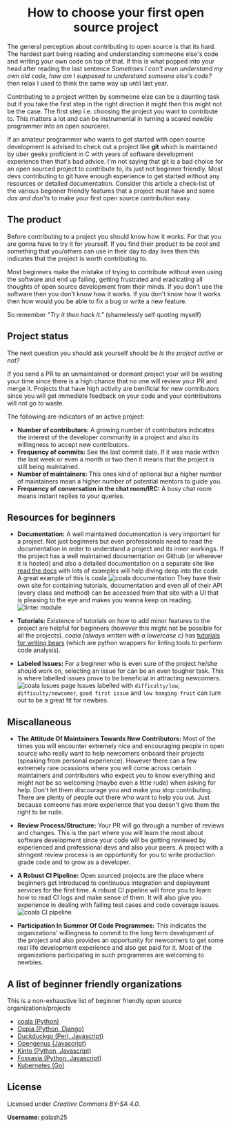 <h1 align="center">How to choose your first open source project</h1>

The general perception about contributing to open source is that its hard. The hardest part being reading and understanding sommeone else's code and writing your own code on top of that. If this is what popped into your head after reading the last sentence *Sometimes I can't even understand my own old code, how am I supposed to understand someone else's code?* then relax I used to think the same way up until last year.  

Contributing to a project written by sommeone else can be a daunting task but if you take the first step in the right direction it might then this might not be the case. The first step i.e. choosing the project you want to contribute to. This matters a lot and can be instrumental in turning a scared newbie programmer into an open sourcerer.

If an amateur programmer who wants to get started with open source development is advised to check out a project like **git** which is maintained by uber geeks proficient in C with years of software development experience then that's bad advice. I'm not saying that git is a bad choice for an open sourced project to contribute to, its just not beginner friendly. Most devs contributing to git have enough experience to get started without any resources or detailed documentation. Consider this article a check-list of the various beginner friendly features that a project must have and some *dos and don'ts* to make your first open source contribution easy.

## The product
Before contributing to a project you should know how it works. For that you are gonna have to try it for yourself. If you find their product to be cool and something that you/others can use in their day to day lives then this indicates that the project is worth contributing to.

Most beginners make the mistake of trying to contribute without even using the software and end up failing, getting frustrated and eradicating all thoughts of open source development from their minds. If you don't use the software then you don't know how it works. If you don't know how it works then how would you be able to fix a bug or write a new feature.

So remember *"Try it then hack it."* (shamelessly self quoting myself)

## Project status
The next question you should ask yourself should be *Is the project active or not?*

If you send a PR to an unmaintained or dormant project your will be wasting your time since there is a high chance that no one will review your PR and merge it. Projects that have high activity are benificial for new contributors since you will get immediate feedback on your code and your contributions will not go to waste.

The following are indicators of an active project:
- **Number of contributors:** A growing number of contributors indicates the interest of the developer community in a project and also its willingness to accept new contributors.
- **Frequency of commits:** See the last commit date. If it was made within the last week or even a month or two then it means that the project is still being maintained.
- **Number of maintainers:** This ones kind of optional but a higher number of maintainers mean a higher number of potential mentors to guide you.
- **Frequency of conversation in the chat room/IRC:** A busy chat room means instant replies to your queries.

## Resources for beginners
- **Documentation:** A well maintained documentation is very important for a project. Not just beginners but even professionals need to read the documentation in order to understand a project and its inner workings. If the project has a well maintained documentation on Github (or wherever it is hosted) and also a detailed documentation on a separate site like [read the docs](https://readthedocs.org/) with lots of examples will help diving deep into the code. A great example of this is coala ![coala documentation](http://res.cloudinary.com/dpft7mwni/image/upload/v1520542012/coala-doc_srqrjf.png)
They have their own site for containing tutorials, documentation and even all of their API (every class and method) can be accessed from that site with a UI that is pleasing to the eye and makes you wanna keep on reading.
![linter module](http://res.cloudinary.com/dpft7mwni/image/upload/v1520542012/linter_tqw5ox.png)

- **Tutorials:** Existence of tutorials on how to add minor features to the project are helpful for beginners (however this might not be possible for all the projects). *coala (always written with a lowercase c)* has [tutorials for writing bears](http://api.coala.io/en/latest/Developers/Writing_Linter_Bears.html) (which are python wrappers for linting tools to perform code analysis).

- **Labeled Issues:** For a beginner who is even sure of the project he/she should work on, selecting an issue for can be an even tougher task. This is where labelled issues prove to be beneficial in attracting newcomers. ![coala issues page](http://res.cloudinary.com/dpft7mwni/image/upload/v1520623481/coalaissue_fr0y0u.png)
Issues labelled with `difficulty/low`, `difficulty/newcomer`, `good first issue` and `low hanging fruit` can turn out to be a great fit for newbies.

## Miscallaneous
- **The Attitude Of Maintainers Towards New Contributors:** Most of the times you will encounter extremely nice and encouraging people in open source who really want to help newcomers onboard their projects (speaking from personal experience). However there can a few extremely rare ocassions where you will come across certain maintainers and contributors who expect you to know everything and might not be so welcoming (maybe even a little rude) when asking for help. Don't let them discourage you and make you stop contributing. There are plenty of people out there who want to help you out. Just because someone has more experience that you doesn't give them the right to be rude.

- **Review Process/Structure:** Your PR will go through a number of reviews and changes. This is the part where you will learn the most about software development since your code will be getting reviewed by experienced and professional devs and also your peers. A project with a stringent review process is an opportunity for you to write production grade code and to grow as a developer.

- **A Robust CI Pipeline:** Open sourced projects are the place where beginners get introduced to continuous integration and deployment services for the first time. A robust CI pipeline will force you to learn how to read CI logs and make sense of them. It will also give you experience in dealing with failing test cases and code coverage issues.
![coala CI pipeline](http://res.cloudinary.com/dpft7mwni/image/upload/v1520625903/cipiple_vq56dc.png)

- **Participation In Summer Of Code Programmes:** This indicates the organizations' willingness to commit to the long term development of the project and also provides an opportunity for newcomers to get some real life development experience and also get paid for it. Most of the organizations participating in such programmes are welcoming to newbies.

## A list of beginner friendly organizations
This is a non-exhaustive list of beginner friendly open source organizations/projects
- [coala (Python)](https://github.com/coala/coala)
- [Oppia (Python, Django)](https://github.com/oppia/oppia)
- [Duckduckgo (Perl, Javascript)](https://github.com/duckduckgo/)
- [Opengenus (Javascript)](https://github.com/OpenGenus/)
- [Kinto (Python, Javascript)](https://github.com/kinto)
- [Fossasia (Python, Javascript)](https://github.com/fossasia/)
- [Kubernetes (Go)](https://github.com/kubernetes)


## License
Licensed under *Creative Commons BY-SA 4.0*.

**Username:** palash25

